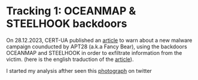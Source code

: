 # Tracking 1: OCEANMAP & STEELHOOK backdoors

On 28.12.2023, CERT-UA published an [article](https://cert.gov.ua/article/6276894) to warn about a new malware campaign counducted by APT28 (a.k.a Fancy Bear), using the backdoors OCEANMAP and STEELHOOK in order to
exfiltrate information from the victim. (here is the english traduction of the [article](https://medium.com/cyberscribers-exploring-cybersecurity/apt28-from-initial-damage-to-domain-controller-threats-in-an-hour-cert-ua-8399-1944dd6edcdf)).

I started my analysis afther seen this [photograph](./twitter-post.jpg) on twitter 

